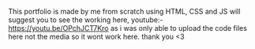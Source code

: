 This portfolio is made by me  from scratch using HTML, CSS and JS 
will suggest you to see the working here, youtube:- https://youtu.be/OPchJCT7Kro
as i was only able to upload the code files here not the media so it wont work here.
thank you <3
